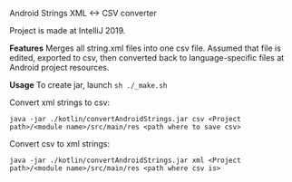 Android Strings XML <-> CSV converter

Project is made at IntelliJ 2019.

**Features**
Merges all string.xml files into one csv file.
Assumed that file is edited, exported to csv, then converted back to language-specific files at Android project resources.

**Usage**
To create jar, launch
```sh ./_make.sh```

Convert xml strings to csv:
```
java -jar ./kotlin/convertAndroidStrings.jar csv <Project path>/<module name>/src/main/res <path where to save csv>
```

Convert csv to xml strings:
```
java -jar ./kotlin/convertAndroidStrings.jar xml <Project path>/<module name>/src/main/res <path where csv is>
```
